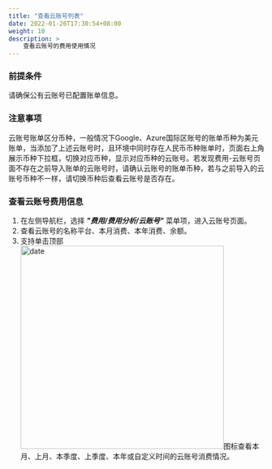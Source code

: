 ```yaml
---
title: "查看云账号列表"
date: 2022-01-26T17:30:54+08:00
weight: 10
description: >
    查看云账号的费用使用情况
---
```


### 前提条件

请确保公有云账号已配置账单信息。

### 注意事项

云账号账单区分币种，一般情况下Google、Azure国际区账号的账单币种为美元账单，当添加了上述云账号时，且环境中同时存在人民币币种账单时，页面右上角展示币种下拉框，切换对应币种，显示对应币种的云账号。若发现费用-云账号页面不存在之前导入账单的云账号时，请确认云账号的账单币种，若与之前导入的云账号币种不一样，请切换币种后查看云账号是否存在。

### 查看云账号费用信息

1. 在左侧导航栏，选择 **_"费用/费用分析/云账号"_** 菜单项，进入云账号页面。
2. 查看云账号的名称平台、本月消费、本年消费、余额。
3. 支持单击顶部<img src="../../../../images/month1.png" width="400" alt="date">图标查看本月、上月、本季度、上季度、本年或自定义时间的云账号消费情况。

